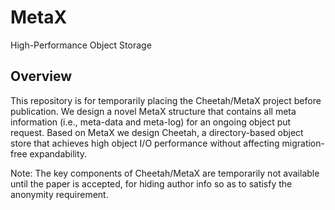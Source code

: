 # MetaX
High-Performance Object Storage

## Overview
This repository is for temporarily placing the Cheetah/MetaX project before publication. 
We design a novel MetaX structure that contains all meta information 
(i.e., meta-data and meta-log) for an ongoing object put request. 
Based on MetaX we design Cheetah, a directory-based object store 
that achieves high object I/O performance without affecting migration-free expandability.

Note: The key components of Cheetah/MetaX are temporarily not available until the paper is accepted, 
for hiding author info so as to satisfy the anonymity requirement.
